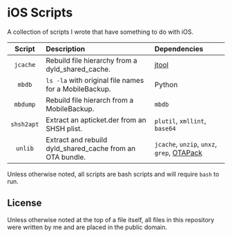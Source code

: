 # iOS Scripts

A collection of scripts I wrote that have something to do with iOS.

| Script | Description | Dependencies |
| :-: | :-- | :-- |
| `jcache` | Rebuild file hierarchy from a dyld_shared_cache. | [jtool](http://www.newosxbook.com/tools/jtool.tar) |
| `mbdb` | `ls -la` with original file names for a MobileBackup. | Python |
| `mbdump` | Rebuild file hierarch from a MobileBackup. | `mbdb` |
| `shsh2apt` | Extract an apticket.der from an SHSH plist. | `plutil`, `xmllint`, `base64` |
| `unlib` | Extract and rebuild dyld_shared_cache from an OTA bundle. | `jcache`, `unzip`, `unxz`, `grep`, [OTAPack](http://www.newosxbook.com/files/OTApack.tar) |

Unless otherwise noted, all scripts are bash scripts and will require `bash` to run.

## License

Unless otherwise noted at the top of a file itself, all files in this repository were written by me and are placed in the public domain.
